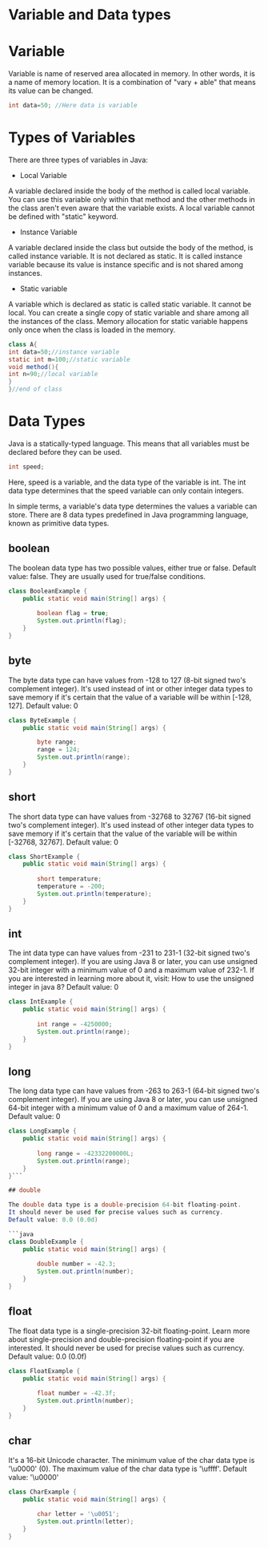 # Variable and Data types

# Variable

Variable is name of reserved area allocated in memory. In other words, it is a name of memory location. It is a combination of "vary + able" that means its value can be changed.

```java
int data=50; //Here data is variable 
```

# Types of Variables

There are three types of variables in Java:

- Local Variable

A variable declared inside the body of the method is called local variable. You can use this variable only within that method and the other methods in the class aren't even aware that the variable exists.
A local variable cannot be defined with "static" keyword.

- Instance Variable

A variable declared inside the class but outside the body of the method, is called instance variable. It is not declared as static.
It is called instance variable because its value is instance specific and is not shared among instances.

- Static variable

A variable which is declared as static is called static variable. It cannot be local. You can create a single copy of static variable and share among all the instances of the class. Memory allocation for static variable happens only once when the class is loaded in the memory.

```java
class A{  
int data=50;//instance variable  
static int m=100;//static variable  
void method(){  
int n=90;//local variable  
}  
}//end of class 
``` 

# Data Types

Java is a statically-typed language. This means that all variables must be declared before they can be used.

```java
int speed;
```

Here, speed is a variable, and the data type of the variable is int. The int data type determines that the speed variable can only contain integers.

In simple terms, a variable's data type determines the values a variable can store. There are 8 data types predefined in Java programming language, known as primitive data types.

## boolean

The boolean data type has two possible values, either true or false.
Default value: false.
They are usually used for true/false conditions.

```java
class BooleanExample {
    public static void main(String[] args) {
    	
        boolean flag = true;
        System.out.println(flag);
    }
}
```

## byte

The byte data type can have values from -128 to 127 (8-bit signed two's complement integer).
It's used instead of int or other integer data types to save memory if it's certain that the value of a variable will be within [-128, 127].
Default value: 0

```java
class ByteExample {
    public static void main(String[] args) {

        byte range;
        range = 124;
        System.out.println(range);
    }
}
```

## short

The short data type can have values from -32768 to 32767 (16-bit signed two's complement integer).
It's used instead of other integer data types to save memory if it's certain that the value of the variable will be within [-32768, 32767].
Default value: 0

```java
class ShortExample {
    public static void main(String[] args) {
    	
        short temperature;
        temperature = -200;
        System.out.println(temperature);
    }
}
```

## int

The int data type can have values from -231 to 231-1 (32-bit signed two's complement integer).
If you are using Java 8 or later, you can use unsigned 32-bit integer with a minimum value of 0 and a maximum value of 232-1. If you are interested in learning more about it, visit: How to use the unsigned integer in java 8?
Default value: 0

```java
class IntExample {
    public static void main(String[] args) {
    	
        int range = -4250000;
        System.out.println(range);
    }
}
```

## long

The long data type can have values from -263 to 263-1 (64-bit signed two's complement integer).
If you are using Java 8 or later, you can use unsigned 64-bit integer with a minimum value of 0 and a maximum value of 264-1.
Default value: 0

```java
class LongExample {
    public static void main(String[] args) {
    	
        long range = -42332200000L;
        System.out.println(range);
    }
}```

## double

The double data type is a double-precision 64-bit floating-point.
It should never be used for precise values such as currency.
Default value: 0.0 (0.0d)

```java
class DoubleExample {
    public static void main(String[] args) {
    	
        double number = -42.3;
        System.out.println(number);
    }
}
```

## float

The float data type is a single-precision 32-bit floating-point. Learn more about single-precision and double-precision floating-point if you are interested.
It should never be used for precise values such as currency.
Default value: 0.0 (0.0f)

```java
class FloatExample {
    public static void main(String[] args) {
    	
        float number = -42.3f;
        System.out.println(number);
    }
}
```

## char

It's a 16-bit Unicode character.
The minimum value of the char data type is '\u0000' (0). The maximum value of the char data type is '\uffff'.
Default value: '\u0000'

```java
class CharExample {
    public static void main(String[] args) {
    	
        char letter = '\u0051';
        System.out.println(letter);
    }
}
```

